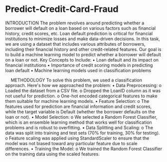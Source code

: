 # Predict-Credit-Card-Fraud
INTRODUCTION
The problem revolves around predicting whether a borrower will default on a loan based on various factors such as financial history, credit scores, etc. Loan default prediction is critical for financial institutions to minimize losses and make data-driven decisions.
In this task, we are using a dataset that includes various attributes of borrowers, including their financial history and other credit-related features. Our goal is to build a machine learning model to predict whether a borrower will default on a loan or not.
Key Concepts to Include:
•	Loan default and its impact on financial institutions
•	Importance of credit scoring models in predicting loan default
•	Machine learning models used in classification problems

 
METHODOLOGY
To solve this problem, we used a classification approach. Here's how we approached the problem:
•	Data Preprocessing:
o	Loaded the dataset from a CSV file.
o	Dropped the LoanID column as it was not useful for prediction.
o	One-hot encoded categorical features to make them suitable for machine learning models.
•	Feature Selection:
o	The features used for prediction are financial information and credit scores, while the target variable is Default (whether the borrower defaults on the loan or not).
•	Model Selection:
o	We selected a Random Forest Classifier, which is an ensemble learning method that works well for classification problems and is robust to overfitting.
•	Data Splitting and Scaling:
o	The data was split into training and test sets (70% for training, 30% for testing).
o	Feature scaling was applied using StandardScaler to ensure that the model was not biased toward any particular feature due to scale differences.
•	Training the Model:
o	We trained the Random Forest Classifier on the training data using the scaled features.
